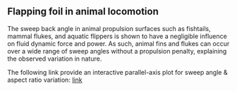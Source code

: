 ## Flapping foil in animal locomotion

The sweep back angle in animal propulsion surfaces such as fishtails, mammal flukes, and aquatic flippers is shown to have a negligible influence on fluid dynamic force and power. As such, animal fins and flukes can occur over a wide range of sweep angles without a propulsion penalty, explaining the observed variation in nature.

The following link provide an interactive parallel-axis plot for sweep angle & aspect ratio variation: [link](https://andhini.github.io/Flapping-foils/Parallel-Coordinate_SweepAngle/parallel_plotly.html)

